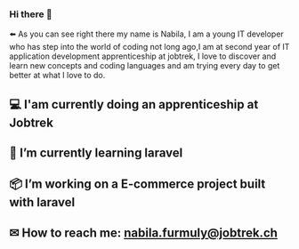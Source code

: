 ### Hi there 👋
⬅️ As you can see right there my name is Nabila, I am a young IT developer who has step into the world of coding not long ago,I am at second year of IT application development apprenticeship at jobtrek, I love to discover and learn new concepts and coding languages and am trying every day to get better at what I love to do. 
## :computer: I'am currently doing an apprenticeship at Jobtrek 
## 🌱 I’m currently learning laravel
## :package: I’m working on a E-commerce project built with laravel   
## ✉ How to reach me: nabila.furmuly@jobtrek.ch

<!--
**Furmuly/Furmuly** is a ✨ _special_ ✨ repository because its `README.md` (this file) appears on your GitHub profile.

Here are some ideas to get you started:
## :computer: I'am currently doing an apprenticeship at Jobtrek 
## 🔭 I’m currently working on a login page created with PHP
## 🌱 I’m currently learning PHP/PDO
## 📫 How to reach me: nabila.furmuly@jobtrek.ch

-->
